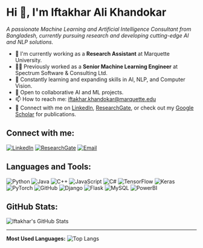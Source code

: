# Hi 👋, I'm Iftakhar Ali Khandokar

_A passionate Machine Learning and Artificial Intelligence Consultant from Bangladesh, currently pursuing research and developing cutting-edge AI and NLP solutions._

- 🔭 I'm currently working as a **Research Assistant** at Marquette University.
- 👨‍💻 Previously worked as a **Senior Machine Learning Engineer** at Spectrum Software & Consulting Ltd.
- 🌱 Constantly learning and expanding skills in AI, NLP, and Computer Vision.
- 💼 Open to collaborative AI and ML projects.
- 📫 How to reach me: [iftakhar.khandokar@marquette.edu](mailto:iftakhar.khandokar@marquette.edu)
- 💬 Connect with me on [LinkedIn](https://www.linkedin.com/in/ifty-khandokar/), [ResearchGate](https://www.researchgate.net/profile/Iftakhar-Khandokar), or check out my [Google Scholar](https://scholar.google.com/citations?user=6JVhWuQAAAAJ&hl=en&oi=ao) for publications.

## Connect with me:
[![LinkedIn](https://img.shields.io/badge/-LinkedIn-blue?style=for-the-badge&logo=linkedin)](https://www.linkedin.com/in/ifty-khandokar/)
[![ResearchGate](https://img.shields.io/badge/-ResearchGate-green?style=for-the-badge&logo=researchgate)](https://www.researchgate.net/profile/Iftakhar-Khandokar)
[![Email](https://img.shields.io/badge/-Email-red?style=for-the-badge&logo=gmail&logoColor=white)](mailto:iftakhar.khandokar@marquette.edu)

## Languages and Tools:
![Python](https://img.shields.io/badge/-Python-333333?style=flat&logo=python)
![Java](https://img.shields.io/badge/-Java-333333?style=flat&logo=java)
![C++](https://img.shields.io/badge/-C++-333333?style=flat&logo=cplusplus)
![JavaScript](https://img.shields.io/badge/-JavaScript-333333?style=flat&logo=javascript)
![C#](https://img.shields.io/badge/-C%23-333333?style=flat&logo=csharp)
![TensorFlow](https://img.shields.io/badge/-TensorFlow-333333?style=flat&logo=tensorflow)
![Keras](https://img.shields.io/badge/-Keras-333333?style=flat&logo=keras)
![PyTorch](https://img.shields.io/badge/-PyTorch-333333?style=flat&logo=pytorch)
![GitHub](https://img.shields.io/badge/-GitHub-333333?style=flat&logo=github)
![Django](https://img.shields.io/badge/-Django-333333?style=flat&logo=django)
![Flask](https://img.shields.io/badge/-Flask-333333?style=flat&logo=flask)
![MySQL](https://img.shields.io/badge/-MySQL-333333?style=flat&logo=mysql)
![PowerBI](https://img.shields.io/badge/-PowerBI-333333?style=flat&logo=powerbi)

## GitHub Stats:
![Iftakhar's GitHub Stats](https://github-readme-stats.vercel.app/api?username=yourusername&show_icons=true&theme=default&hide=stars,issues)

---

**Most Used Languages:**
![Top Langs](https://github-readme-stats.vercel.app/api/top-langs/?username=yourusername&layout=compact)
